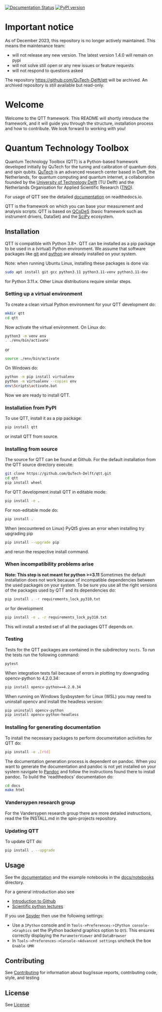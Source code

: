 [![Documentation Status](https://readthedocs.org/projects/qtt/badge/?version=latest)](https://qtt.readthedocs.io/en/latest/?badge=latest)
[![PyPI version](https://badge.fury.io/py/qtt.svg)](https://badge.fury.io/py/qtt)

# Important notice

As of December 2023, this repository is no longer actively maintained. This means the maintenance team:
* will not release any new version. The latest version 1.4.0 will remain on pypi
* will not solve still open or any new issues or feature requests
* will not respond to questions asked

The repository https://github.com/QuTech-Delft/qtt will be archived. An archived repository is still available but read-only.

# Welcome

Welcome to the QTT framework. This README will shortly introduce the framework, and it will guide you through the structure, installation process and how to contribute. We look forward to working with you!

# Quantum Technology Toolbox

Quantum Technology Toolbox (QTT) is a Python-based framework developed initially by QuTech for the tuning and calibration of
quantum dots and spin qubits. [QuTech](http://qutech.nl) is an advanced research center based in Delft, the Netherlands, for quantum
computing and quantum internet, a collaboration founded by the [University of Technology Delft](https://www.tudelft.nl/en) (TU Delft) and
the Netherlands Organisation for Applied Scientific Research ([TNO](https://www.tno.nl/en)).

For usage of QTT see the detailed [documentation](https://qtt.readthedocs.io/en/latest/) on readthedocs.io.

QTT is the framework on which you can base your measurement and analysis scripts. QTT is based
on [QCoDeS](https://github.com/qdev-dk/Qcodes) (basic framework such as instrument drivers, DataSet) and the [SciPy](https://www.scipy.org/) ecosystem.

## Installation

QTT is compatible with Python 3.8+. QTT can be installed as a pip package to be used in a (virtual) Python environment.
We assume that software packages like [git](https://git-scm.com/downloads) and [python](https://www.python.org/downloads/)
are already installed on your system.

Note: when running Ubuntu Linux, installing these packages is done via:

```bash
sudo apt install git gcc python3.11 python3.11-venv python3.11-dev
```

for Python 3.11.x. Other Linux distributions require similar steps.

### Setting up a virtual environment

To create a clean virtual Python environment for your QTT development do:

```bash
mkdir qtt
cd qtt
```

Now activate the virtual environment. On Linux do:

```bash
python3 -m venv env
. ./env/bin/activate
```

or

```bash
source ./env/bin/activate
```

On Windows do:

```bash
python -m pip install virtualenv
python -m virtualenv --copies env
env\Scripts\activate.bat
```

Now we are ready to install QTT.

### Installation from PyPI

To use QTT, install it as a pip package:

```bash
pip install qtt
```

or install QTT from source.

### Installing from source

The source for QTT can be found at Github.
For the default installation from the QTT source directory execute:

```bash
git clone https://github.com/QuTech-Delft/qtt.git
cd qtt
pip install wheel
```

For QTT development install QTT in editable mode:

```bash
pip install -e .
```

For non-editable mode do:

```bash
pip install .
```

When (encountered on Linux) PyQt5 gives an error when installing try upgrading pip

```bash
pip install --upgrade pip
```

and rerun the respective install command.

### When incompatibility problems arise
**Note: This step is not meant for python >=3.11**
Sometimes the default installation does not work because of incompatible dependencies between the used packages
on your system. To be sure you use all the right versions of the packages used by QTT and its dependencies do:

```bash
pip install . -r requirements_lock_py310.txt
```

or for development

```bash
pip install -e . -r requirements_lock_py310.txt
```

This will install a tested set of all the packages QTT depends on.

### Testing

Tests for the QTT packages are contained in the subdirectory `tests`. To run the tests run the following command:

```bash
pytest
```

When integration tests fail because of errors in plotting try downgrading opencv-python to 4.2.0.34:

```bash
pip install opencv-python==4.2.0.34
```

When running on Windows Sysbsystem for Linux (WSL) you may need to uninstall opencv and install the headless version:

```bash
pip uninstall opencv-python
pip install opencv-python-headless
```

### Installing for generating documentation

To install the necessary packages to perform documentation activities for QTT do:

```bash
pip install -e .[rtd]
```

The documentation generation process is dependent on pandoc. When you want to generate the
documentation and pandoc is not yet installed on your system navigate
to [Pandoc](https://pandoc.org/installing.html) and follow the instructions found there to install pandoc.
To build the 'readthedocs' documentation do:

```bash
cd docs
make html
```

### Vandersypen research group

For the Vandersypen research group there are more detailed instructions, read the file INSTALL.md in the spin-projects
repository.

### Updating QTT

To update QTT do:

```bash
pip install . --upgrade
```

## Usage

See the [documentation](https://qtt.readthedocs.io/en/latest/) and the example notebooks in the [docs/notebooks](docs/notebooks) directory.

For a general introduction also see
* [Introduction to Github](https://guides.github.com/activities/hello-world/)
* [Scientific python lectures](https://github.com/jrjohansson/scientific-python-lectures)

If you use [Spyder](https://github.com/spyder-ide/spyder) then use the following settings:
  - Use a `IPython` console and in `Tools->Preferences->IPython console->Graphics` set the IPython backend graphics option to `Qt5`. This ensures correctly displaying the `ParameterViewer` and `DataBrowser`
  - In `Tools->Preferences->Console->Advanced settings` uncheck the box `Enable UMR`

## Contributing

See [Contributing](CONTRIBUTING.md) for information about bug/issue reports, contributing code, style, and testing

## License

See [License](LICENSE.txt)
